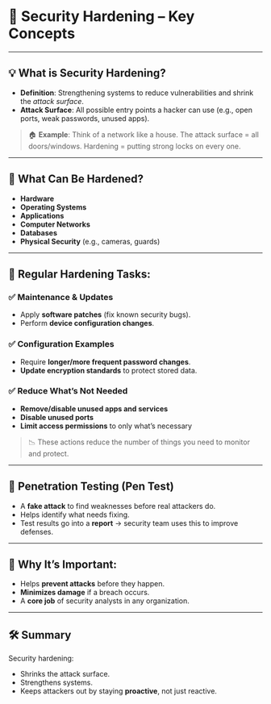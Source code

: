 # 🔐 Security Hardening – Key Concepts

---

## 💡 What is Security Hardening?

* **Definition**: Strengthening systems to reduce vulnerabilities and shrink the *attack surface*.
* **Attack Surface**: All possible entry points a hacker can use (e.g., open ports, weak passwords, unused apps).

> 🏠 **Example**: Think of a network like a house. The attack surface = all doors/windows. Hardening = putting strong locks on every one.

---

## 🔧 What Can Be Hardened?

* **Hardware**
* **Operating Systems**
* **Applications**
* **Computer Networks**
* **Databases**
* **Physical Security** (e.g., cameras, guards)

---

## 🔁 Regular Hardening Tasks:

### ✅ Maintenance & Updates

* Apply **software patches** (fix known security bugs).
* Perform **device configuration changes**.

### ✅ Configuration Examples

* Require **longer/more frequent password changes**.
* **Update encryption standards** to protect stored data.

### ✅ Reduce What’s Not Needed

* **Remove/disable unused apps and services**
* **Disable unused ports**
* **Limit access permissions** to only what’s necessary

> 📉 These actions reduce the number of things you need to monitor and protect.

---

## 🧪 Penetration Testing (Pen Test)

* A **fake attack** to find weaknesses before real attackers do.
* Helps identify what needs fixing.
* Test results go into a **report** → security team uses this to improve defenses.

---

## 🎯 Why It’s Important:

* Helps **prevent attacks** before they happen.
* **Minimizes damage** if a breach occurs.
* A **core job** of security analysts in any organization.

---

## 🛠️ Summary

Security hardening:

* Shrinks the attack surface.
* Strengthens systems.
* Keeps attackers out by staying **proactive**, not just reactive.
